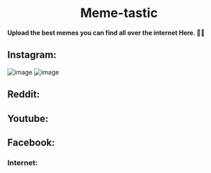 <h1 align="center"> Meme-tastic </h1>

**Upload the best memes you can find all over the internet Here. 🤟🔥**

<!-- Add links to the memes below this -->

<!-- Format : [Title](The link to the Meme) -->


## Instagram:
![image](https://user-images.githubusercontent.com/76143659/195163099-3071cb6f-a17a-46c6-a400-d511c5dee4f0.png)
![image](https://user-images.githubusercontent.com/76143659/195163115-385001fa-ba71-4edb-a2aa-5d085ede1367.png)


## Reddit:


## Youtube:


## Facebook:


### Internet:
